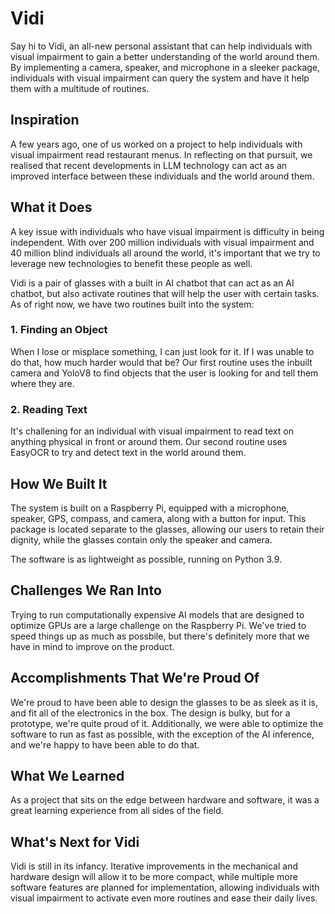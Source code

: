 # Vidi
Say hi to Vidi, an all-new personal assistant that can help individuals with visual impairment to gain a better understanding of the world around them. By implementing a camera, speaker, and microphone in a sleeker package, individuals with visual impairment can query the system and have it help them with a multitude of routines.
## Inspiration
A few years ago, one of us worked on a project to help individuals with visual impairment read restaurant menus. In reflecting on that pursuit, we realised that recent developments in LLM technology can act as an improved interface between these individuals and the world around them. 
## What it Does
A key issue with individuals who have visual impairment is difficulty in being independent. With over 200 million individuals with visual impairment and 40 million blind individuals all around the world, it's important that we try to leverage new technologies to benefit these people as well.

Vidi is a pair of glasses with a built in AI chatbot that can act as an AI chatbot, but also activate routines that will help the user with certain tasks. As of right now, we have two routines built into the system:
### 1. Finding an Object
When I lose or misplace something, I can just look for it. If I was unable to do that, how much harder would that be? Our first routine uses the inbuilt camera and YoloV8 to find objects that the user is looking for and tell them where they are.
### 2. Reading Text
It's challening for an individual with visual impairment to read text on anything physical in front or around them. Our second routine uses EasyOCR to try and detect text in the world around them.
## How We Built It
The system is built on a Raspberry Pi, equipped with a microphone, speaker, GPS, compass, and camera, along with a button for input. This package is located separate to the glasses, allowing our users to retain their dignity, while the glasses contain only the speaker and camera.

The software is as lightweight as possible, running on Python 3.9.
## Challenges We Ran Into
Trying to run computationally expensive AI models that are designed to optimize GPUs are a large challenge on the Raspberry Pi. We've tried to speed things up as much as possbile, but there's definitely more that we have in mind to improve on the product.
## Accomplishments That We're Proud Of
We're proud to have been able to design the glasses to be as sleek as it is, and fit all of the electronics in the box. The design is bulky, but for a prototype, we're quite proud of it. Additionally, we were able to optimize the software to run as fast as possible, with the exception of the AI inference, and we're happy to have been able to do that.
## What We Learned
As a project that sits on the edge between hardware and software, it was a great learning experience from all sides of the field.  
## What's Next for Vidi
Vidi is still in its infancy. Iterative improvements in the mechanical and hardware design will allow it to be more compact, while multiple more software features are planned for implementation, allowing individuals with visual impairment to activate even more routines and ease their daily lives.

